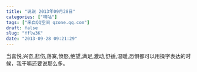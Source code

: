```yaml
---
title: "说说 2013年09月28日"
categories: ["嘀咕"]
tags: ["来自QQ空间 qzone.qq.com"]
draft: false
slug: "Yflw3K"
date: "2013-09-28 09:21:29"
---
```


当喜悦,兴奋,悲伤,落寞,愤怒,绝望,满足,激动,舒适,温暖,恐惧都可以用操字表达的时候，我干嘛还要说那么多。
